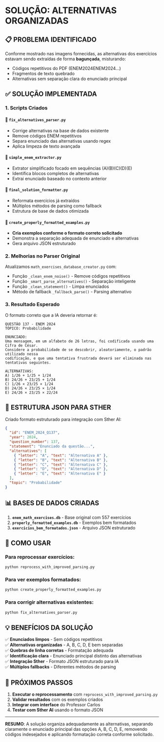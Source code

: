 # SOLUÇÃO: ALTERNATIVAS ORGANIZADAS

## 📋 PROBLEMA IDENTIFICADO

Conforme mostrado nas imagens fornecidas, as alternativas dos exercícios estavam sendo extraídas de forma **bagunçada**, misturando:

- Códigos repetitivos do PDF (ENEM2024ENEM2024...)
- Fragmentos de texto quebrado
- Alternativas sem separação clara do enunciado principal

## ✅ SOLUÇÃO IMPLEMENTADA

### 1. **Scripts Criados**

#### 🔧 `fix_alternatives_parser.py`

- Corrige alternativas na base de dados existente
- Remove códigos ENEM repetitivos
- Separa enunciado das alternativas usando regex
- Aplica limpeza de texto avançada

#### 🔧 `simple_enem_extractor.py`

- Extrator simplificado focado em sequências (A)(B)(C)(D)(E)
- Identifica blocos completos de alternativas
- Extrai enunciado baseado no contexto anterior

#### 🔧 `final_solution_formatter.py`

- Reformata exercícios já extraídos
- Múltiplos métodos de parsing como fallback
- Estrutura de base de dados otimizada

#### 🔧 `create_properly_formatted_examples.py`

- **Cria exemplos conforme o formato correto solicitado**
- Demonstra a separação adequada de enunciado e alternativas
- Gera arquivo JSON estruturado

### 2. **Melhorias no Parser Original**

Atualizamos `math_exercises_database_creator.py` com:

- Função `_clean_enem_noise()` - Remove códigos repetitivos
- Função `_smart_parse_alternatives()` - Separação inteligente
- Função `_clean_statement()` - Limpa enunciados
- Método de fallback `_fallback_parse()` - Parsing alternativo

### 3. **Resultado Esperado**

O formato correto que a IA deveria retornar é:

```
QUESTÃO 137 - ENEM 2024
TÓPICO: Probabilidade

ENUNCIADO:
Uma mensagem, em um alfabeto de 26 letras, foi codificada usando uma Cifra de César.
Considere a probabilidade de se descobrir, aleatoriamente, o padrão utilizado nessa
codificação, e que uma tentativa frustrada deverá ser eliminada nas tentativas seguintes.

ALTERNATIVAS:
A) 1/26 + 1/25 + 1/24
B) 24/26 + 23/25 + 1/24
C) 1/26 × 23/25 × 1/24
D) 24/26 × 23/25 × 1/24
E) 24/26 × 23/25 × 22/24
```

## 🎯 ESTRUTURA JSON PARA STHER

Criado formato estruturado para integração com Sther AI:

```json
{
  "id": "ENEM_2024_Q137",
  "year": 2024,
  "question_number": 137,
  "statement": "Enunciado da questão...",
  "alternatives": [
    { "letter": "A", "text": "Alternativa A" },
    { "letter": "B", "text": "Alternativa B" },
    { "letter": "C", "text": "Alternativa C" },
    { "letter": "D", "text": "Alternativa D" },
    { "letter": "E", "text": "Alternativa E" }
  ],
  "topic": "Probabilidade"
}
```

## 📊 BASES DE DADOS CRIADAS

1. **`enem_math_exercises.db`** - Base original com 557 exercícios
2. **`properly_formatted_examples.db`** - Exemplos bem formatados
3. **`exercicios_bem_formatados.json`** - Arquivo JSON estruturado

## 🚀 COMO USAR

### Para reprocessar exercícios:

```bash
python reprocess_with_improved_parsing.py
```

### Para ver exemplos formatados:

```bash
python create_properly_formatted_examples.py
```

### Para corrigir alternativas existentes:

```bash
python fix_alternatives_parser.py
```

## 💡 BENEFÍCIOS DA SOLUÇÃO

✅ **Enunciados limpos** - Sem códigos repetitivos  
✅ **Alternativas organizadas** - A, B, C, D, E bem separadas  
✅ **Quebras de linha corretas** - Formatação adequada  
✅ **Identificação clara** - Enunciado principal distinto das alternativas  
✅ **Integração Sther** - Formato JSON estruturado para IA  
✅ **Múltiplos fallbacks** - Diferentes métodos de parsing

## 🔧 PRÓXIMOS PASSOS

1. **Executar o reprocessamento** com `reprocess_with_improved_parsing.py`
2. **Validar resultados** com os exemplos criados
3. **Integrar com interface** do Professor Carlos
4. **Testar com Sther AI** usando o formato JSON

---

**RESUMO**: A solução organiza adequadamente as alternativas, separando claramente o enunciado principal das opções A, B, C, D, E, removendo códigos indesejados e aplicando formatação correta conforme solicitado.
